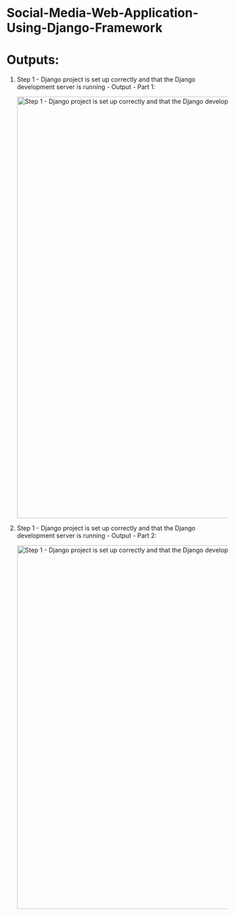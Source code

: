 # Social-Media-Web-Application-Using-Django-Framework

# Outputs:

1. Step 1 - Django project is set up correctly and that the Django development server is running - Output - Part 1:

   <img width="960" alt="Step 1 - Django project is set up correctly and that the Django development server is running - Output" src="https://github.com/user-attachments/assets/3917bc0a-32e2-44f4-97d3-61d9a5ef29c5">

2. Step 1 - Django project is set up correctly and that the Django development server is running - Output - Part 2:

   <img width="828" alt="Step 1 - Django project is set up correctly and that the Django development server is running - Command Prompt - Output" src="https://github.com/user-attachments/assets/c5dbeef8-0d14-440f-8606-059c31fb025a">




                    
